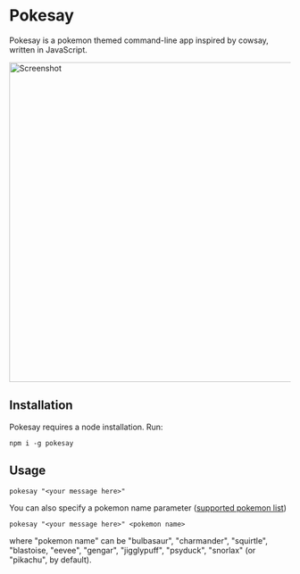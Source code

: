# Pokesay
Pokesay is a pokemon themed command-line app inspired by cowsay, written in JavaScript.

<img width="573" alt="Screenshot" src="https://user-images.githubusercontent.com/2498062/206313078-5abfafa3-3d3e-486b-8a8d-c8453f6ebda5.png">

## Installation
Pokesay requires a node installation. Run:
```
npm i -g pokesay
```

## Usage
```
pokesay "<your message here>"
```

You can also specify a pokemon name parameter ([supported pokemon list](https://github.com/anvit/pokesay/tree/main/ascii/))
```
pokesay "<your message here>" <pokemon name>
```
where "pokemon name" can be 
"bulbasaur", "charmander", "squirtle", "blastoise, "eevee", "gengar", "jigglypuff", "psyduck", "snorlax" (or "pikachu", by default).
